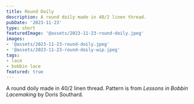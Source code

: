 ```yaml
---
title: Round Doily
description: A round doily made in 40/2 linen thread.
pubDate: '2023-11-23'
type: short
featuredImage: '@assets/2023-11-23-round-doily.jpeg'
images:
- '@assets/2023-11-23-round-doily.jpeg'
- '@assets/2023-11-23-round-doily-wip.jpeg'
tags:
- lace
- bobbin lace
featured: true
---
```

A round doily made in 40/2 linen thread. Pattern is from *Lessons in Bobbin 
Lacemaking* by Doris Southard.